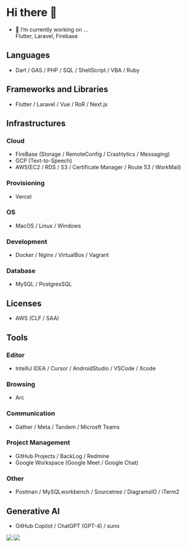 # Hi there 👋
  
- 🔭 I’m currently working on ...  
Flutter, Laravel, Firebase  
    
## Languages

- Dart / GAS / PHP / SQL / ShellScript / VBA / Ruby  
  
## Frameworks and Libraries

- Flutter / Laravel / Vue / RoR / Next.js  
  
## Infrastructures

### Cloud

- FireBase (Storage / RemoteConfig / Crashlytics / Messaging)  
- GCP (Text-to-Speech)  
- AWS(EC2 / RDS / S3 / Certificate Manager / Route 53 / WorkMail)

### Provisioning

- Vercel  

### OS

- MacOS / Linux / Windows

### Development

- Docker / Nginx / VirtualBox / Vagrant

### Database

- MySQL / PostgresSQL
  
## Licenses

- AWS (CLF / SAA)  
  
## Tools

### Editor
  
- IntelliJ IDEA / Cursor / AndroidStudio / VSCode / Xcode

### Browsing

- Arc

### Communication

- Gather / Meta / Tandem / Microsft Teams  

### Project Management

- GitHub Projects / BackLog / Redmine
- Google Workspace (Google Meet / Google Chat)  

### Other

- Postman / MySQLworkbench / Sourcetree / DiagramsIO / iTerm2

## Generative AI

- GitHub Copilot / ChatGPT (GPT-4) / suno
  
  
<a href="https://github.com/anuraghazra/github-readme-stats">
  <img align="left" src="https://github-readme-stats.vercel.app/api?username=MasaoSasaki&count_private=true&show_icons=true&theme=tokyonight" />
</a>
<a href="https://github.com/anuraghazra/github-readme-stats">
  <img align="left" src="https://github-readme-stats.vercel.app/api/top-langs/?username=MasaoSasaki&langs_count=5&theme=tokyonight" />
</a>
  
<!--
**MasaoSasaki/MasaoSasaki** is a ✨ _special_ ✨ repository because its `README.md` (this file) appears on your GitHub profile.

Thema colors:
dark, radical, merko, gruvbox, tokyonight, onedark, cobalt, synthwave, highcontrast, dracula

Here are some ideas to get you started:
- 👯 I’m looking to collaborate on ...
- 🤔 I’m looking for help with ...
- 💬 Ask me about ...
- 😄 Pronouns: ...
- ⚡ Fun fact: ...
-->
